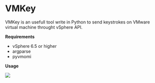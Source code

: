 # VMKey
VMKey is an usefull tool write in Python to send keystrokes on VMware virtual machine throught vSphere API.

__Requirements__

- vSphere 6.5 or higher
- argparse
- pyvmomi

__Usage__

![](VMKey.gif)
